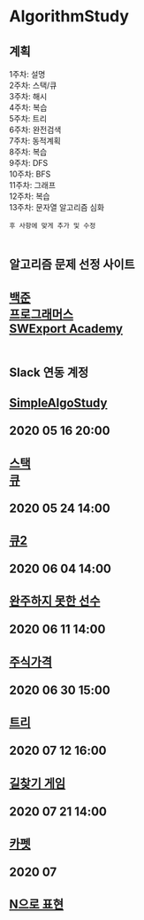 # AlgorithmStudy
계획
--------------------
1주차: 설명<br>
2주차: 스택/큐<br>
3주차: 해시<br>
4주차: 복습<br>
5주차: 트리<br>
6주차: 완전검색<br>
7주차: 동적계획<br>
8주차: 복습<br>
9주차: DFS<br>
10주차: BFS<br>
11주차: 그래프<br>
12주차: 복습<br>
13주차: 문자열 알고리즘 심화

```후 사항에 맞게 추가 및 수정```
<br>
<br>

알고리즘 문제 선정 사이트
--------------------
[백준](https://swexpertacademy.com)<br>
[프로그래머스](https://programmers.co.kr)<br>
[SWExport Academy](https://swexpertacademy.com)<br>
<br>
<br>
Slack 연동 계정
--------------------

[SimpleAlgoStudy](https://simplealgostudy.slack.com)
<br>
<br>
2020 05 16 20:00
--------------------
[스택](https://www.acmicpc.net/problem/10828)<br> 
[큐](https://www.acmicpc.net/problem/10845)
<br>
<br>
2020 05 24 14:00
--------------------
[큐2](https://www.acmicpc.net/problem/18258)
<br>
<br>
2020 06 04 14:00
--------------------
[완주하지 못한 선수](https://programmers.co.kr/learn/courses/30/lessons/42576?language=cpp)
<br>
<br>
2020 06 11 14:00
--------------------
[주식가격](https://programmers.co.kr/learn/courses/30/lessons/42584)
<br>
<br>
2020 06 30 15:00
--------------------
[트리](https://www.acmicpc.net/problem/1068)
<br>
<br>
2020 07 12 16:00
--------------------
[길찾기 게임](https://programmers.co.kr/learn/courses/30/lessons/42892?language=cpp)
<br>
<br>
2020 07 21 14:00
--------------------
[카펫](https://programmers.co.kr/learn/courses/30/lessons/42842?language=java)
<br>
<br>
2020 07
--------------------
[N으로 표현](https://programmers.co.kr/learn/courses/30/lessons/42895?language=cpp)
<br>
<br>
--------------------